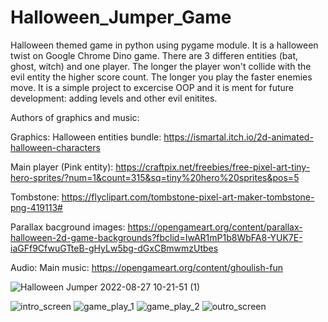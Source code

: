 # Halloween_Jumper_Game
Halloween themed game in python using pygame module. It is a halloween twist on Google Chrome Dino game. There are 3 differen entities (bat, ghost, witch) and one player. 
The longer the player won't collide with the evil entity the higher score count. The longer you play the faster enemies move. It is a simple project to excercise OOP and it 
is ment for future development: adding levels and other evil enitites. 

Authors of graphics and music:

Graphics:
Halloween entities bundle: https://ismartal.itch.io/2d-animated-halloween-characters 

Main player (Pink entity): https://craftpix.net/freebies/free-pixel-art-tiny-hero-sprites/?num=1&count=315&sq=tiny%20hero%20sprites&pos=5

Tombstone: https://flyclipart.com/tombstone-pixel-art-maker-tombstone-png-419113#

Parallax bacground images: https://opengameart.org/content/parallax-halloween-2d-game-backgrounds?fbclid=IwAR1mP1b8WbFA8-YUK7E-iaGFf9CfwuGTteB-gHyLw5bg-dGxCBmwmzUtbes


Audio:
Main music: https://opengameart.org/content/ghoulish-fun

![Halloween Jumper 2022-08-27 10-21-51 (1)](https://user-images.githubusercontent.com/112077671/187021921-538849db-d747-4855-9c34-7eb71722b901.gif)

![intro_screen](https://user-images.githubusercontent.com/112077671/187021966-35a42e9a-f645-4c95-8255-53934a5dd11c.png)
![game_play_1](https://user-images.githubusercontent.com/112077671/187021976-cb7fcacb-81f3-4100-9109-a528107f3393.png)
![game_play_2](https://user-images.githubusercontent.com/112077671/187021978-fa741d2f-4b0b-4f0c-a04e-565a56811e6a.png)
![outro_screen](https://user-images.githubusercontent.com/112077671/187021982-44ba362b-5b86-413b-8005-4286fa8cad05.png)

